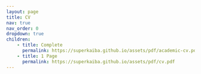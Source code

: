 ```yaml
---
layout: page
title: CV
nav: true
nav_order: 0
dropdown: true
children: 
    - title: Complete
      permalink: https://superkaiba.github.io/assets/pdf/academic-cv.pdf
    - title: 1 Page
      permalink: https://superkaiba.github.io/assets/pdf/cv.pdf
---
```

